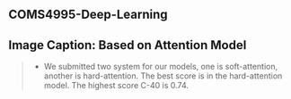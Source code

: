 ## COMS4995-Deep-Learning
## Image Caption: Based on Attention Model
>* We submitted two system for our models, one is soft-attention, another is hard-attention. The best score is in the hard-attention model. The highest score C-40 is 0.74.

